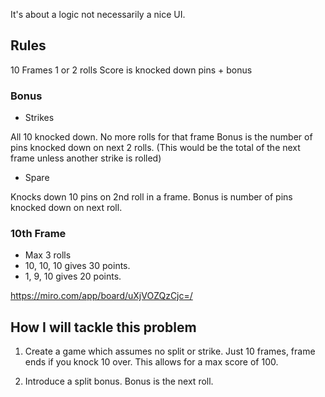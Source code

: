 It's about a logic not necessarily a nice UI.


## Rules 

10 Frames
1 or 2 rolls
Score is knocked down pins + bonus

### Bonus 

- Strikes

All 10 knocked down. 
No more rolls for that frame
Bonus is the number of pins knocked down on next 2 rolls. (This would be the total of the next frame unless another strike is rolled)

- Spare

Knocks down 10 pins on 2nd roll in a frame.
Bonus is number of pins knocked down on next roll.

### 10th Frame

- Max 3 rolls
- 10, 10, 10 gives 30 points. 
- 1, 9, 10 gives 20 points.

https://miro.com/app/board/uXjVOZQzCjc=/

## How I will tackle this problem

1. Create a game which assumes no split or strike. Just 10 frames, frame ends if you knock 10 over. This allows for a max score of 100.

2. Introduce a split bonus. Bonus is the next roll.
